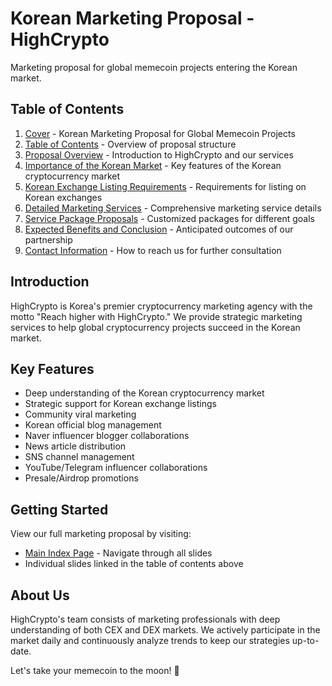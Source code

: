# Korean Marketing Proposal - HighCrypto

Marketing proposal for global memecoin projects entering the Korean market.

## Table of Contents

1. [Cover](./slide1.html) - Korean Marketing Proposal for Global Memecoin Projects
2. [Table of Contents](./slide2.html) - Overview of proposal structure
3. [Proposal Overview](./slide3.html) - Introduction to HighCrypto and our services
4. [Importance of the Korean Market](./slide4.html) - Key features of the Korean cryptocurrency market
5. [Korean Exchange Listing Requirements](./slide5.html) - Requirements for listing on Korean exchanges
6. [Detailed Marketing Services](./slide6.html) - Comprehensive marketing service details
7. [Service Package Proposals](./slide7.html) - Customized packages for different goals
8. [Expected Benefits and Conclusion](./slide8.html) - Anticipated outcomes of our partnership
9. [Contact Information](./slide9.html) - How to reach us for further consultation

## Introduction

HighCrypto is Korea's premier cryptocurrency marketing agency with the motto "Reach higher with HighCrypto." We provide strategic marketing services to help global cryptocurrency projects succeed in the Korean market.

## Key Features

- Deep understanding of the Korean cryptocurrency market
- Strategic support for Korean exchange listings
- Community viral marketing
- Korean official blog management
- Naver influencer blogger collaborations
- News article distribution
- SNS channel management
- YouTube/Telegram influencer collaborations
- Presale/Airdrop promotions

## Getting Started

View our full marketing proposal by visiting:

- [Main Index Page](./index.html) - Navigate through all slides
- Individual slides linked in the table of contents above

## About Us

HighCrypto's team consists of marketing professionals with deep understanding of both CEX and DEX markets. We actively participate in the market daily and continuously analyze trends to keep our strategies up-to-date.

Let's take your memecoin to the moon! 🚀
